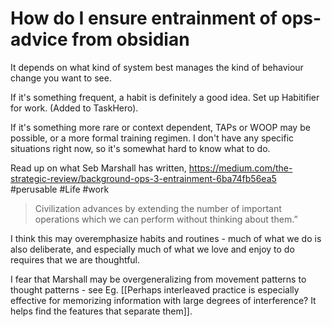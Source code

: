 # How do I ensure entrainment of ops-advice from obsidian
It depends on what kind of system best manages the kind of behaviour change you want to see.

If it's something frequent, a habit is definitely a good idea. Set up Habitifier for work. (Added to TaskHero).

If it's something more rare or context dependent, TAPs or WOOP may be possible, or a more formal training regimen. I don't have any specific situations right now, so it's somewhat hard to know what to do.

Read up on what Seb Marshall has written, https://medium.com/the-strategic-review/background-ops-3-entrainment-6ba74fb56ea5 #perusable #Life #work

> Civilization advances by extending the number of important operations which we can perform without thinking about them.”

I think this may overemphasize habits and routines - much of what we do is also deliberate, and especially much of what we love and enjoy to do requires that we are thoughtful.

I fear that Marshall may be overgeneralizing from movement patterns to thought patterns - see Eg. [[Perhaps interleaved practice is especially effective for memorizing information with large degrees of interference? It helps find the features that separate them]].

<!-- {BearID:3E9F96E8-96B3-450C-B04A-42A7F7AD70D6-15756-00001303B011BFCC} -->

